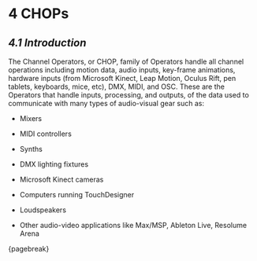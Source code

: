 # 4 CHOPs

## *4.1 Introduction*

The Channel Operators, or CHOP, family of Operators handle all channel operations including motion data, audio inputs, key-frame animations, hardware inputs (from Microsoft Kinect, Leap Motion, Oculus Rift, pen tablets, keyboards, mice, etc), DMX, MIDI, and OSC. These are the Operators that handle inputs, processing, and outputs, of the data used to communicate with many types of audio-visual gear such as:


* Mixers

* MIDI controllers

* Synths

* DMX lighting fixtures

* Microsoft Kinect cameras

* Computers running TouchDesigner

* Loudspeakers

* Other audio-video applications like Max/MSP, Ableton Live, Resolume Arena

{pagebreak}
